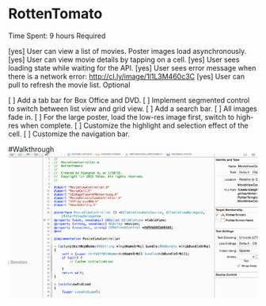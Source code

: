 # RottenTomato

Time Spent: 9 hours
Required

[yes] User can view a list of movies. Poster images load asynchronously.
[yes] User can view movie details by tapping on a cell.
[yes] User sees loading state while waiting for the API.
[yes] User sees error message when there is a network error: http://cl.ly/image/1l1L3M460c3C
[yes] User can pull to refresh the movie list.
Optional

[ ] Add a tab bar for Box Office and DVD.
[ ] Implement segmented control to switch between list view and grid view.
[ ] Add a search bar.
[ ] All images fade in.
[ ] For the large poster, load the low-res image first, switch to high-res when complete.
[ ] Customize the highlight and selection effect of the cell.
[ ] Customize the navigation bar.

#Walkthrough
![Video Walkthrough](rotten_tomato.gif)

